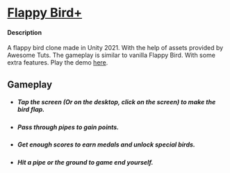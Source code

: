 # [Flappy Bird+](https://play.unity.com/mg/other/builds-ri-7)

#### Description
A flappy bird clone made in Unity 2021. With the help of assets provided by Awesome Tuts. The gameplay is similar to vanilla Flappy Bird. With some extra features. Play the demo [here](https://play.unity.com/mg/other/builds-ri-7).


## Gameplay
- ##### Tap the screen (Or on the desktop, click on the screen) to make the bird flap.
- ##### Pass through pipes to gain points.
- ##### Get enough scores to earn medals and unlock special birds.
- ##### Hit a pipe or the ground to game end yourself.

